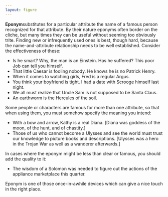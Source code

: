```yaml
---
layout: figure
---
```


**Eponym**substitutes for a particular attribute the name of a famous person recognized for that attribute. By their nature eponyms often border on the cliche, but many times they can be useful without seeming too obviously trite. Finding new or infrequently used ones is best, though hard, because the name-and-attribute relationship needs to be well established. Consider the effectiveness of these:

 - Is he smart? Why, the man is an Einstein. Has he suffered? This poor Job can tell you himself.
 - That little Caesar is fooling nobody. He knows he is no Patrick Henry.
 - When it comes to watching girls, Fred is a regular Argus.
 - You think your boyfriend is tight. I had a date with Scrooge himself last night.
 - We all must realize that Uncle Sam is not supposed to be Santa Claus.
 - An earthworm is the Hercules of the soil.
 
 Some people or characters are famous for more than one attribute, so that when using them, you must somehow specify the meaning you intend:
 
 - With a bow and arrow, Kathy is a real Diana. [Diana was goddess of the moon, of the hunt, and of chastity.]
 - Those of us who cannot become a Ulysses and see the world must trust our knowledge to picture books and descriptions. [Ulysses was a hero in the Trojan War as well as a wanderer afterwards.]
 
 In cases where the eponym might be less than clear or famous, you should add the quality to it:
 
 - The wisdom of a Solomon was needed to figure out the actions of the appliance marketplace this quarter.
 
 Eponym is one of those once-in-awhile devices which can give a nice touch in the right place.